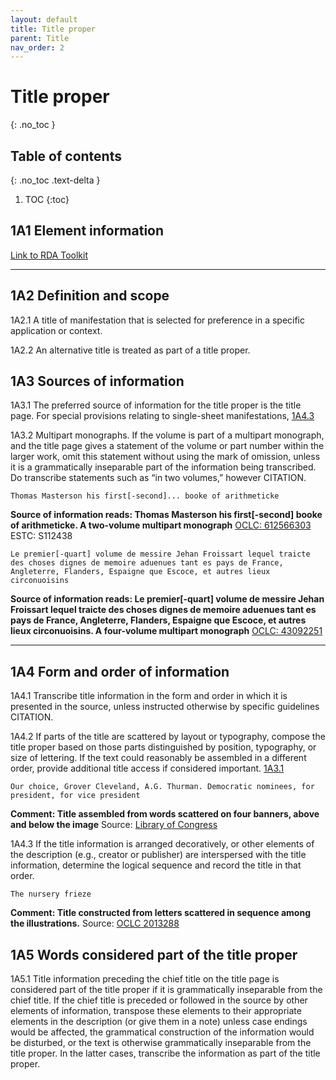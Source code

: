 ```yaml
---
layout: default
title: Title proper
parent: Title
nav_order: 2
---
```


# Title proper
{: .no_toc }
## Table of contents
{: .no_toc .text-delta }

1. TOC
{:toc}

## 1A1 Element information

[Link to RDA Toolkit](https://beta.rdatoolkit.org/Content/Index?externalId=en-US_ala-4b9291c5-f525-37fd-b661-c469e763ce8a)

---

## 1A2 Definition and scope

<a name="1A2.1">1A2.1</a> A title of manifestation that is selected for preference in a specific application or context.

<a name="1A2.2">1A2.2</a> An alternative title is treated as part of a title proper.


## 1A3 Sources of information

<a name="1A3.1">1A3.1</a> The preferred source of information for the title proper is the title page. For special provisions relating to single-sheet manifestations, [1A4.3](#1A4.3)

<a name="1A3.2">1A3.2</a> Multipart monographs. If the volume is part of a multipart monograph, and the title page gives a statement of the volume or part number within the larger work, omit this statement without using the mark of omission, unless it is a grammatically inseparable part of the information being transcribed. Do transcribe statements such as “in two volumes,” however CITATION.

```Thomas Masterson his first[-second]... booke of arithmeticke```

**Source of information reads: Thomas Masterson his first[-second] booke of arithmeticke. A two-volume multipart monograph**
[OCLC: 612566303](http://www.worldcat.org/oclc/612566303)
ESTC: S112438

```Le premier[-quart] volume de messire Jehan Froissart lequel traicte des choses dignes de memoire aduenues tant es pays de France, Angleterre, Flanders, Espaigne que Escoce, et autres lieux circonuoisins```

**Source of information reads: Le premier[-quart] volume de messire Jehan Froissart lequel traicte des choses dignes de memoire aduenues tant es pays de France, Angleterre, Flanders, Espaigne que Escoce, et autres lieux circonuoisins. A four-volume multipart monograph**
[OCLC: 43092251](http://www.worldcat.org/oclc/43092251)

---

## 1A4 Form and order of information

<a name="1A4.1">1A4.1</a> Transcribe title information in the form and order in which it is presented in the source, unless instructed otherwise by specific guidelines CITATION.

<a name="1A4.2">1A4.2</a> If parts of the title are scattered by layout or typography, compose the title proper based on those parts distinguished by position, typography, or size of lettering. If the text could reasonably be assembled in a different order, provide additional title access if considered important. [1A3.1](#1A3.1)

```Our choice, Grover Cleveland, A.G. Thurman. Democratic nominees, for president, for vice president```

**Comment: Title assembled from words scattered on four banners, above and below the image**
Source: [Library of Congress](https://www.loc.gov/resource/cph.3a06060/)

<a name="1A4.3">1A4.3</a> If the title information is arranged decoratively, or other elements of the description (e.g., creator or publisher) are interspersed with the title information, determine the logical sequence and record the title in that order.

```The nursery frieze```

**Comment: Title constructed from letters scattered in sequence among the illustrations.**
Source: [OCLC 2013288](http://www.worldcat.org/oclc/2013288) 

## 1A5 Words considered part of the title proper

<a name="1A5.1">1A5.1</a> Title information preceding the chief title on the title page is considered part of the title proper if it is grammatically inseparable from the chief title. If the chief title is preceded or followed in the source by other elements of information, transpose these elements to their appropriate elements in the description (or give them in a note) unless case endings would be affected, the grammatical construction of the information would be disturbed, or the text is otherwise grammatically inseparable from the title proper. In the latter cases, transcribe the information as part of the title proper.
